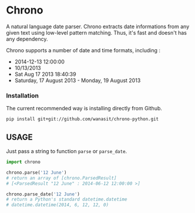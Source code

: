 Chrono
======

A natural language date parser. Chrono extracts date informations from any given text using low-level pattern matching. Thus, it's fast and doesn't has any dependency. 

Chrono supports a number of date and time formats, including :

* 2014-12-13 12:00:00
* 10/13/2013
* Sat Aug 17 2013 18:40:39 
* Saturday, 17 August 2013 - Monday, 19 August 2013

### Installation

The current recommended way is installing directly from Github.

    pip install git+git://github.com/wanasit/chrono-python.git


## USAGE

Just pass a string to function `parse` or `parse_date`. 

```python
import chrono

chrono.parse('12 June')
# return an array of [chrono.ParsedResult]
# [<ParsedResult "12 June" : 2014-06-12 12:00:00 >] 

chrono.parse_date('12 June')
# return a Python's standard datetime.datetime
# datetime.datetime(2014, 6, 12, 12, 0)
```
